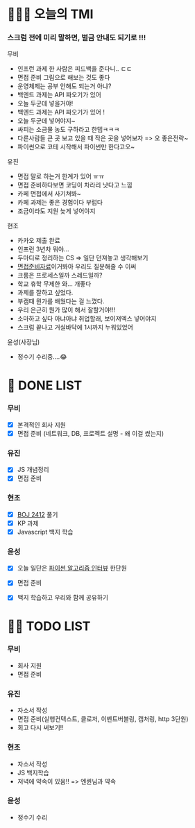 # 🤸🏻‍♂️ 오늘의 TMI
### 스크럼 전에 미리 말하면, 벌금 안내도 되기로 !!!

무비

- 인프런 과제 한 사람은 피드백을 준다니.. ㄷㄷ
- 면접 준비 그림으로 해보는 것도 좋다
- 운영체제는 공부 안해도 되는거 아냐?
- 백엔드 과제는 API 짜오기가 있어 
- 오늘 두군데 넣을거야!
- 백엔드 과제는 API 짜오기가 있어 !
- 오늘 두군데 넣어야지~
- 싸피는 소금물 농도 구하라고 한뎁ㅋㅋㅋ
- 다른사람들 큰 곳 보고 있을 때 작은 곳을 넣어보자 => 오 좋은전략~
- 파이썬으로 코테 시작해서 파이썬만 한다고오~

유진

- 면접 말로 하는거 한계가 있어 ㅠㅠ 
- 면접 준비하다보면 코딩이 차라리 낫다고 느낌
- 카페 면접에서 사기쳐봐~
- 카페 과제는 좋은 경험이다 부럽다
- 조금이라도 지원 늦게 넣어야지

현조

- 카카오 제출 완료
- 인프런 3년차 뭐야...
- 두마디로 정리하는 CS => 일단 던져놓고 생각해보기
- [면접준비자료](https://seed-cry-ce7.notion.site/J011-FE-0e371322b58c4bd389e5cd24936440a9)이거봐아 우리도 질문해줄 수 이써
- 크롬은 프로세스일까 스레드일까?
- 학교 휴학 무제한 와... 개좋다
- 과제를 잘하고 싶었다.
- 부캠때 뭔가를 배웠다는 걸 느꼈다.
- 우리 은근히 뭔가 많이 해서 잘할거야!!! 
- 소마하고 싶다 아냐아냐 취업할래, 보이져엑스 넣어야지
- 스크럼 끝나고 거실바닥에 1시까지 누워있었어


윤성(사장님)

- 정수기 수리중....😂

# 🎨 DONE LIST
### 무비

- [x] 본격적인 회사 지원
- [x] 면접 준비 (네트워크, DB, 프로젝트 설명 - 왜 이걸 썼는지)

### 유진

- [x] JS 개념정리
- [x] 면접 준비

### 현조

- [x] [BOJ 2412](https://www.acmicpc.net/problem/2412) 풀기
- [x] KP 과제
- [x] Javascript 백지 학습

### 윤성

- [x] 오늘 일단은 [파이썬 알고리즘 인터뷰](http://www.kyobobook.co.kr/product/detailViewKor.laf?mallGb=KOR&ejkGb=KOR&barcode=9791189909178) 한단원
- [x] 면접 준비
- [x] 백지 학습하고 우리와 함께 공유하기


# 🙋🏻 TODO LIST

### 무비

- 회사 지원
- 면접 준비

### 유진

- 자소서 작성
- 면접 준비(실행컨텍스트, 클로저, 이벤트버블링, 캡처링, http 3단원)
- 회고 다시 써보기!!

### 현조

- 자소서 작성
- JS 백지학습 
- 저녁에 약속이 있음!! => 엔퀸님과 약속

### 윤성

- 정수기 수리
